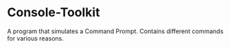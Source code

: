 # Console-Toolkit
A program that simulates a Command Prompt. Contains different commands for various reasons.
